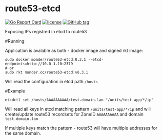 # route53-etcd

[![Go Report Card](https://goreportcard.com/badge/github.com/monder/route53-etcd)](https://goreportcard.com/report/github.com/monder/route53-etcd)
[![license](https://img.shields.io/github/license/monder/route53-etcd.svg?maxAge=2592000&style=flat-square)]()
[![GitHub tag](https://img.shields.io/github/tag/monder/route53-etcd.svg?style=flat-square)]()

Exposing IPs registred in etcd to route53

#Running

Application is avalable as both - docker image and signed rkt image:

```
sudo docker monder/route53-etcd:0.3.1 --etcd-endpoints=http://10.0.1.10:2379
# or
sudo rkt monder.cc/route53-etcd:v0.3.1
```

Will read the configuration in etcd path `/hosts`

#Example

```
etcdctl set /hosts/AAAAAAAAAA/test.domain.lan "/units/test-app/*/ip"
```
Will read all keys in etcd matching pattern `/units/test-app/*/ip` and will create/update route53 recordsets for ZoneID `AAAAAAAAAA` and domain `test.domain.lan`

If multiple keys match the pattern - route53 will have multiple addresses for the same domain.

